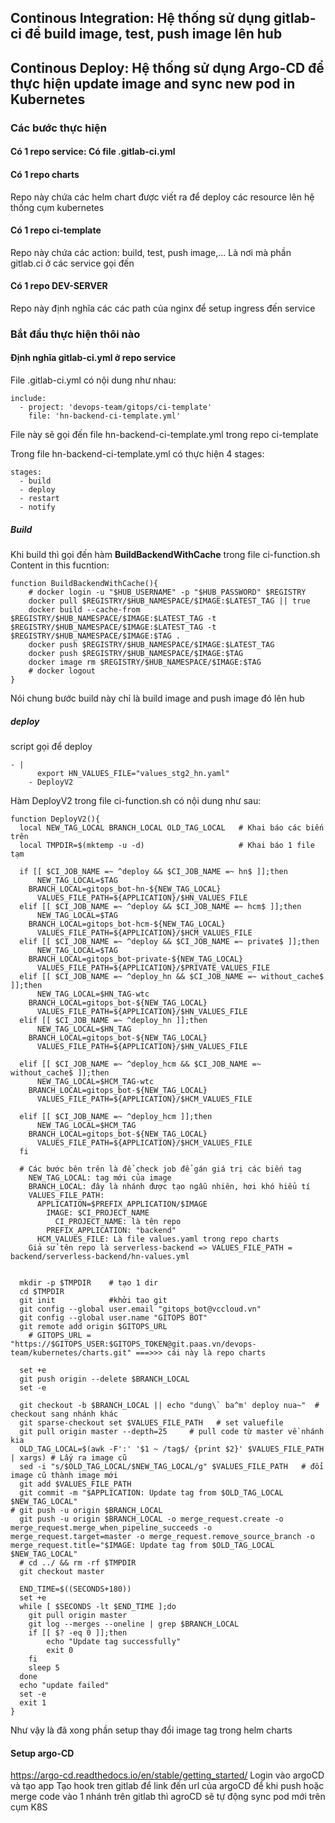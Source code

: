 ## Continous Integration: Hệ thống sử dụng gitlab-ci để build image, test, push image lên hub
## Continous Deploy: Hệ thống sử dụng Argo-CD để thực hiện update image and sync new pod in Kubernetes

### Các bước thực hiện
#### Có 1 repo service: Có file .gitlab-ci.yml

#### Có 1 repo charts
Repo này chứa các helm chart được viết ra để  deploy các resource lên hệ thống cụm kubernetes

#### Có 1 repo ci-template
Repo này chứa các action: build, test, push image,... Là nơi mà phần gitlab.ci ở các service gọi đến

#### Có 1 repo DEV-SERVER
Repo này định nghĩa các các path của nginx để  setup ingress đến service 

### Bắt đầu thực hiện thôi nào

#### Định nghĩa gitlab-ci.yml ở repo service
File .gitlab-ci.yml có nội dung như nhau:
```
include:
  - project: 'devops-team/gitops/ci-template'
    file: 'hn-backend-ci-template.yml'
```

File này sẽ gọi đến file hn-backend-ci-template.yml trong repo ci-template

Trong file hn-backend-ci-template.yml có thực hiện 4 stages:
```
stages:
  - build
  - deploy
  - restart
  - notify
```
##### Build
Khi build thì gọi đến hàm <b>BuildBackendWithCache</b> trong file ci-function.sh
Content in this fucntion:
```
function BuildBackendWithCache(){
    # docker login -u "$HUB_USERNAME" -p "$HUB_PASSWORD" $REGISTRY
    docker pull $REGISTRY/$HUB_NAMESPACE/$IMAGE:$LATEST_TAG || true
    docker build --cache-from $REGISTRY/$HUB_NAMESPACE/$IMAGE:$LATEST_TAG -t $REGISTRY/$HUB_NAMESPACE/$IMAGE:$LATEST_TAG -t $REGISTRY/$HUB_NAMESPACE/$IMAGE:$TAG .
    docker push $REGISTRY/$HUB_NAMESPACE/$IMAGE:$LATEST_TAG
    docker push $REGISTRY/$HUB_NAMESPACE/$IMAGE:$TAG
    docker image rm $REGISTRY/$HUB_NAMESPACE/$IMAGE:$TAG
    # docker logout
}
```
Nói chung bước build này chỉ là build image and push image đó lên hub

##### deploy 
script gọi để deploy
```
- |
      export HN_VALUES_FILE="values_stg2_hn.yaml"
    - DeployV2
```
Hàm DeployV2 trong file ci-function.sh có nội dung như sau:
```
function DeployV2(){
  local NEW_TAG_LOCAL BRANCH_LOCAL OLD_TAG_LOCAL   # Khai báo các biến trên
  local TMPDIR=$(mktemp -u -d)                     # Khai báo 1 file tạm

  if [[ $CI_JOB_NAME =~ ^deploy && $CI_JOB_NAME =~ hn$ ]];then
	  NEW_TAG_LOCAL=$TAG
    BRANCH_LOCAL=gitops_bot-hn-${NEW_TAG_LOCAL}
	  VALUES_FILE_PATH=${APPLICATION}/$HN_VALUES_FILE
  elif [[ $CI_JOB_NAME =~ ^deploy && $CI_JOB_NAME =~ hcm$ ]];then
	  NEW_TAG_LOCAL=$TAG
    BRANCH_LOCAL=gitops_bot-hcm-${NEW_TAG_LOCAL}
	  VALUES_FILE_PATH=${APPLICATION}/$HCM_VALUES_FILE
  elif [[ $CI_JOB_NAME =~ ^deploy && $CI_JOB_NAME =~ private$ ]];then
	  NEW_TAG_LOCAL=$TAG
    BRANCH_LOCAL=gitops_bot-private-${NEW_TAG_LOCAL}
	  VALUES_FILE_PATH=${APPLICATION}/$PRIVATE_VALUES_FILE
  elif [[ $CI_JOB_NAME =~ ^deploy_hn && $CI_JOB_NAME =~ without_cache$ ]];then
	  NEW_TAG_LOCAL=$HN_TAG-wtc
    BRANCH_LOCAL=gitops_bot-${NEW_TAG_LOCAL}
	  VALUES_FILE_PATH=${APPLICATION}/$HN_VALUES_FILE
  elif [[ $CI_JOB_NAME =~ ^deploy_hn ]];then
	  NEW_TAG_LOCAL=$HN_TAG
    BRANCH_LOCAL=gitops_bot-${NEW_TAG_LOCAL}
	  VALUES_FILE_PATH=${APPLICATION}/$HN_VALUES_FILE

  elif [[ $CI_JOB_NAME =~ ^deploy_hcm && $CI_JOB_NAME =~ without_cache$ ]];then
	  NEW_TAG_LOCAL=$HCM_TAG-wtc
    BRANCH_LOCAL=gitops_bot-${NEW_TAG_LOCAL}
	  VALUES_FILE_PATH=${APPLICATION}/$HCM_VALUES_FILE

  elif [[ $CI_JOB_NAME =~ ^deploy_hcm ]];then
	  NEW_TAG_LOCAL=$HCM_TAG
    BRANCH_LOCAL=gitops_bot-${NEW_TAG_LOCAL}
	  VALUES_FILE_PATH=${APPLICATION}/$HCM_VALUES_FILE
  fi

  # Các bước bên trên là để check job để gán giá trị các biến tag
    NEW_TAG_LOCAL: tag mới của image
    BRANCH_LOCAL: đây là nhánh được tạo ngẫu nhiên, hơi khó hiểu tí
    VALUES_FILE_PATH: 
      APPLICATION=$PREFIX_APPLICATION/$IMAGE
        IMAGE: $CI_PROJECT_NAME
          CI_PROJECT_NAME: là tên repo
        PREFIX_APPLICATION: "backend"
      HCM_VALUES_FILE: Là file values.yaml trong repo charts
    Giả sử tên repo là serverless-backend => VALUES_FILE_PATH = backend/serverless-backend/hn-values.yml


  mkdir -p $TMPDIR    # tạo 1 dir
  cd $TMPDIR
  git init            #khởi tạo git
  git config --global user.email "gitops_bot@vccloud.vn"      
  git config --global user.name "GITOPS BOT"
  git remote add origin $GITOPS_URL
    # GITOPS_URL = "https://$GITOPS_USER:$GITOPS_TOKEN@git.paas.vn/devops-team/kubernetes/charts.git" ===>>> cái này là repo charts

  set +e
  git push origin --delete $BRANCH_LOCAL
  set -e

  git checkout -b $BRANCH_LOCAL || echo "dung\` ba^m' deploy nua~"  # checkout sang nhánh khác
  git sparse-checkout set $VALUES_FILE_PATH   # set valuefile
  git pull origin master --depth=25     # pull code từ master về nhánh kia
  OLD_TAG_LOCAL=$(awk -F':' '$1 ~ /tag$/ {print $2}' $VALUES_FILE_PATH | xargs) # Lấy ra image cũ
  sed -i "s/$OLD_TAG_LOCAL/$NEW_TAG_LOCAL/g" $VALUES_FILE_PATH   # đổi image cũ thành image mới
  git add $VALUES_FILE_PATH   
  git commit -m "$APPLICATION: Update tag from $OLD_TAG_LOCAL $NEW_TAG_LOCAL"
# git push -u origin $BRANCH_LOCAL
  git push -u origin $BRANCH_LOCAL -o merge_request.create -o merge_request.merge_when_pipeline_succeeds -o merge_request.target=master -o merge_request.remove_source_branch -o merge_request.title="$IMAGE: Update tag from $OLD_TAG_LOCAL $NEW_TAG_LOCAL"
  # cd ../ && rm -rf $TMPDIR
  git checkout master

  END_TIME=$((SECONDS+180))
  set +e
  while [ $SECONDS -lt $END_TIME ];do
    git pull origin master
    git log --merges --oneline | grep $BRANCH_LOCAL
    if [[ $? -eq 0 ]];then
        echo "Update tag successfully"
        exit 0
    fi
    sleep 5
  done
  echo "update failed"
  set -e
  exit 1
}
```

Như vậy là đã xong phần setup thay đổi image tag trong helm charts

#### Setup argo-CD
<a>https://argo-cd.readthedocs.io/en/stable/getting_started/</a>
Login vào argoCD và tạo app
Tạo hook tren gitlab để  link đến url của argoCD để khi push hoặc merge code vào 1 nhánh trên gitlab thì agroCD sẽ tự động sync pod mới trên cụm K8S





